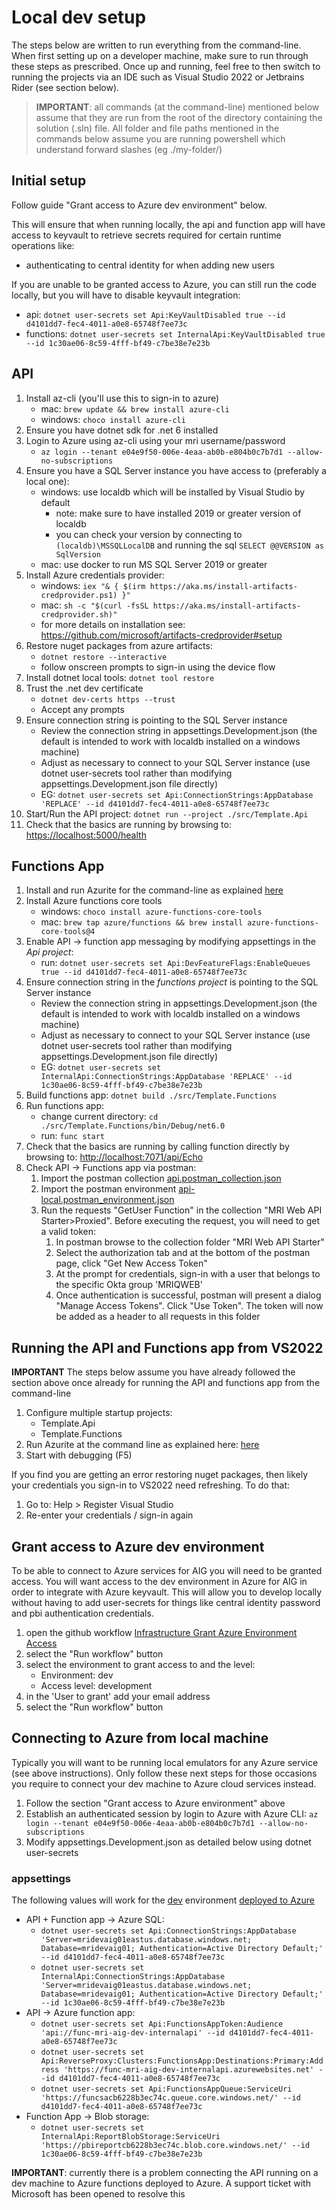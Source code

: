 # Local dev setup

The steps below are written to run everything from the command-line. When first setting up on a developer machine, make sure to run through these steps as prescribed.
Once up and running, feel free to then switch to running the projects via an IDE such as Visual Studio 2022 or Jetbrains Rider (see section below).

> **IMPORTANT**: all commands (at the command-line) mentioned below assume that they are run from the root of the directory containing the solution (.sln) file.
> All folder and file paths mentioned in the commands below assume you are running powershell which understand forward slashes (eg ./my-folder/)

## Initial setup

Follow guide "Grant access to Azure dev environment" below.

This will ensure that when running locally, the api and function app will have access to keyvault to retrieve secrets required for certain runtime operations like:

* authenticating to central identity for when adding new users

If you are unable to be granted access to Azure, you can still run the code locally, but you will have to disable keyvault integration:

* api: `dotnet user-secrets set Api:KeyVaultDisabled true --id d4101dd7-fec4-4011-a0e8-65748f7ee73c`
* functions: `dotnet user-secrets set InternalApi:KeyVaultDisabled true --id 1c30ae06-8c59-4fff-bf49-c7be38e7e23b`

## API

1. Install az-cli (you'll use this to sign-in to azure)
    * mac: `brew update && brew install azure-cli`
    * windows: `choco install azure-cli`
2. Ensure you have dotnet sdk for .net 6 installed
3. Login to Azure using az-cli using your mri username/password
    * `az login --tenant e04e9f50-006e-4eaa-ab0b-e804b0c7b7d1 --allow-no-subscriptions`
4. Ensure you have a SQL Server instance you have access to (preferably a local one):
    * windows: use localdb which will be installed by Visual Studio by default
        * note: make sure to have installed 2019 or greater version of localdb
        * you can check your version by connecting to `(localdb)\MSSQLLocalDB` and running the sql `SELECT @@VERSION as SqlVersion`
    * mac: use docker to run MS SQL Server 2019 or greater
5. Install Azure credentials provider:
   * windows: `iex "& { $(irm https://aka.ms/install-artifacts-credprovider.ps1) }"`
   * mac: `sh -c "$(curl -fsSL https://aka.ms/install-artifacts-credprovider.sh)"`
   * for more details on installation see: <https://github.com/microsoft/artifacts-credprovider#setup>
6. Restore nuget packages from azure artifacts:
   * `dotnet restore --interactive`
   * follow onscreen prompts to sign-in using the device flow
7. Install dotnet local tools: `dotnet tool restore`
8. Trust the .net dev certificate
    * `dotnet dev-certs https --trust`
    * Accept any prompts
9. Ensure connection string is pointing to the SQL Server instance
    * Review the connection string in appsettings.Development.json (the default is intended to work with localdb installed on a windows machine)
    * Adjust as necessary to connect to your SQL Server instance (use dotnet user-secrets tool rather than modifying appsettings.Development.json file directly)
    * EG:  `dotnet user-secrets set Api:ConnectionStrings:AppDatabase 'REPLACE' --id d4101dd7-fec4-4011-a0e8-65748f7ee73c`
10. Start/Run the API project: `dotnet run --project ./src/Template.Api`
11. Check that the basics are running by browsing to: <https://localhost:5000/health>

## Functions App

1. Install and run Azurite for the command-line as explained [here](../tools/azurite/README.md#install-and-run-for-command-line)
2. Install Azure functions core tools
    * windows: `choco install azure-functions-core-tools`
    * mac: `brew tap azure/functions && brew install azure-functions-core-tools@4`
3. Enable API -> function app messaging by modifying appsettings in the _Api project_:
    * run:  `dotnet user-secrets set Api:DevFeatureFlags:EnableQueues true --id d4101dd7-fec4-4011-a0e8-65748f7ee73c`
4. Ensure connection string in the _functions project_ is pointing to the SQL Server instance
    * Review the connection string in appsettings.Development.json (the default is intended to work with localdb installed on a windows machine)
    * Adjust as necessary to connect to your SQL Server instance (use dotnet user-secrets tool rather than modifying appsettings.Development.json file directly)
    * EG:  `dotnet user-secrets set InternalApi:ConnectionStrings:AppDatabase 'REPLACE' --id 1c30ae06-8c59-4fff-bf49-c7be38e7e23b`
5. Build functions app: `dotnet build ./src/Template.Functions`
6. Run functions app:
    * change current directory: `cd ./src/Template.Functions/bin/Debug/net6.0`
    * run: `func start`
7. Check that the basics are running by calling function directly by browsing to: <http://localhost:7071/api/Echo>
8. Check API -> Functions app via postman:
    1. Import the postman collection [api.postman_collection.json](../tests/postman/api.postman_collection.json)
    2. Import the postman environment [api-local.postman_environment.json](../tests/postman/api-local.postman_environment.json)
    3. Run the requests "GetUser Function" in the collection "MRI Web API Starter>Proxied". Before executing the request, you will need to get a valid token:
       1. In postman browse to the collection folder "MRI Web API Starter"
       2. Select the authorization tab and at the bottom of the postman page, click "Get New Access Token"
       3. At the prompt for credentials, sign-in with a user that belongs to the specific Okta group 'MRIQWEB'
       4. Once authentication is successful, postman will present a dialog "Manage Access Tokens". Click "Use Token". The token will now be added as a header to all requests in this folder


## Running the API and Functions app from VS2022

**IMPORTANT** The steps below assume you have already followed the section above once already for running the API and functions app from the command-line

1. Configure multiple startup projects:
   * Template.Api
   * Template.Functions
2. Run Azurite at the command line as explained here: [here](../tools/azurite/README.md#install-and-run-for-command-line)
3. Start with debugging (F5)

If you find you are getting an error restoring nuget packages, then likely your credentials you sign-in to VS2022 need refreshing. To do that:

1. Go to: Help > Register Visual Studio
2. Re-enter your credentials / sign-in again


## Grant access to Azure dev environment

To be able to connect to Azure services for AIG you will need to be granted access. You will want access to the dev environment in Azure for AIG in
order to integrate with Azure keyvault. This will allow you to develop locally without having to add user-secrets for things like central identity password and pbi
authentication credentials.

1. open the github workflow [Infrastructure Grant Azure Environment Access](https://github.com/MRI-Software/data-services-gateway/actions/workflows/infra-grant-azure-env-access.yml)
2. select the "Run workflow" button
3. select the environment to grant access to and the level:
    * Environment: dev
    * Access level: development
4. in the 'User to grant' add your email address
5. select the "Run workflow" button


## Connecting to Azure from local machine

Typically you will want to be running local emulators for any Azure service (see above instructions). Only follow these next steps for those occasions you require 
to connect your dev machine to Azure cloud services instead.

1. Follow the section "Grant access to Azure environment" above
2. Establish an authenticated session by login to Azure with Azure CLI: `az login --tenant e04e9f50-006e-4eaa-ab0b-e804b0c7b7d1 --allow-no-subscriptions`
3. Modify appsettings.Development.json as detailed below using dotnet user-secrets

### appsettings

The following values will work for the [dev](https://github.com/MRI-Software/data-services-gateway/deployments/activity_log?environment=dev) environment 
[deployed to Azure](https://portal.azure.com/#@MRISOFTWARE.onmicrosoft.com/resource/subscriptions/c398eb55-b057-45f9-8fe3-cfb0034418f5/resourceGroups/rg-dev-aig-eastus/overview)

* API + Function app -> Azure SQL:
    * `dotnet user-secrets set Api:ConnectionStrings:AppDatabase 'Server=mridevaig01eastus.database.windows.net; Database=mridevaig01; Authentication=Active Directory Default;' --id d4101dd7-fec4-4011-a0e8-65748f7ee73c`
    * `dotnet user-secrets set InternalApi:ConnectionStrings:AppDatabase 'Server=mridevaig01eastus.database.windows.net; Database=mridevaig01; Authentication=Active Directory Default;' --id 1c30ae06-8c59-4fff-bf49-c7be38e7e23b`
* API -> Azure function app:
    * `dotnet user-secrets set Api:FunctionsAppToken:Audience 'api://func-mri-aig-dev-internalapi' --id d4101dd7-fec4-4011-a0e8-65748f7ee73c`
    * `dotnet user-secrets set Api:ReverseProxy:Clusters:FunctionsApp:Destinations:Primary:Address 'https://func-mri-aig-dev-internalapi.azurewebsites.net' --id d4101dd7-fec4-4011-a0e8-65748f7ee73c`
    * `dotnet user-secrets set Api:FunctionsAppQueue:ServiceUri 'https://funcsacb6228b3ec74c.queue.core.windows.net/' --id d4101dd7-fec4-4011-a0e8-65748f7ee73c`
* Function App -> Blob storage:
    * `dotnet user-secrets set InternalApi:ReportBlobStorage:ServiceUri 'https://pbireportcb6228b3ec74c.blob.core.windows.net/' --id 1c30ae06-8c59-4fff-bf49-c7be38e7e23b`

**IMPORTANT**:
currently there is a problem connecting the API running on a dev machine to Azure functions deployed to Azure.
A support ticket with Microsoft has been opened to resolve this